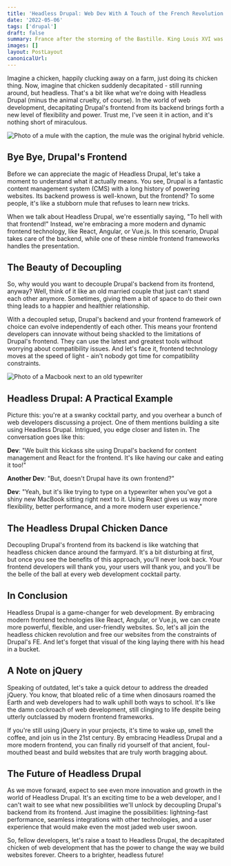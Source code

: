 ```yaml
---
title: 'Headless Drupal: Web Dev With A Touch of the French Revolution'
date: '2022-05-06'
tags: ['drupal']
draft: false
summary: France after the storming of the Bastille. King Louis XVI was condemned to death, which befell him (no pun intended) in the form of a falling guillotine blade that weighs almost 100 pounds. Now picture him after that. He's Headless Louis. Wait, this analogy is shit, I'm supposed to be promoting headless CMS architecture. Okay, forget the French and picture a chicken running around with its head cut off. There, so much better.
images: []
layout: PostLayout
canonicalUrl:
---
```


Imagine a chicken, happily clucking away on a farm, just doing its chicken thing. Now, imagine that chicken suddenly decapitated - still running around, but headless. That's a bit like what we're doing with Headless Drupal (minus the animal cruelty, of course). In the world of web development, decapitating Drupal's frontend from its backend brings forth a new level of flexibility and power. Trust me, I've seen it in action, and it's nothing short of miraculous.

![Photo of a mule with the caption, the mule was the original hybrid vehicle.](/static/images/mule.png 'Mule')

## Bye Bye, Drupal's Frontend

Before we can appreciate the magic of Headless Drupal, let's take a moment to understand what it actually means. You see, Drupal is a fantastic content management system (CMS) with a long history of powering websites. Its backend prowess is well-known, but the frontend? To some people, it's like a stubborn mule that refuses to learn new tricks.

When we talk about Headless Drupal, we're essentially saying, "To hell with that frontend!" Instead, we're embracing a more modern and dynamic frontend technology, like React, Angular, or Vue.js. In this scenario, Drupal takes care of the backend, while one of these nimble frontend frameworks handles the presentation.

## The Beauty of Decoupling

So, why would you want to decouple Drupal's backend from its frontend, anyway? Well, think of it like an old married couple that just can't stand each other anymore. Sometimes, giving them a bit of space to do their own thing leads to a happier and healthier relationship.

With a decoupled setup, Drupal's backend and your frontend framework of choice can evolve independently of each other. This means your frontend developers can innovate without being shackled to the limitations of Drupal's frontend. They can use the latest and greatest tools without worrying about compatibility issues. And let's face it, frontend technology moves at the speed of light - ain't nobody got time for compatibility constraints.

![Photo of a Macbook next to an old typewriter](/static/images/typewriter.png 'Typewriter vs. Mac')

## Headless Drupal: A Practical Example

Picture this: you're at a swanky cocktail party, and you overhear a bunch of web developers discussing a project. One of them mentions building a site using Headless Drupal. Intrigued, you edge closer and listen in. The conversation goes like this:

**Dev**: "We built this kickass site using Drupal's backend for content management and React for the frontend. It's like having our cake and eating it too!"

**Another Dev**: "But, doesn't Drupal have its own frontend?"

**Dev**: "Yeah, but it's like trying to type on a typewriter when you've got a shiny new MacBook sitting right next to it. Using React gives us way more flexibility, better performance, and a more modern user experience."

## The Headless Drupal Chicken Dance

Decoupling Drupal's frontend from its backend is like watching that headless chicken dance around the farmyard. It's a bit disturbing at first, but once you see the benefits of this approach, you'll never look back. Your frontend developers will thank you, your users will thank you, and you'll be the belle of the ball at every web development cocktail party.

## In Conclusion

Headless Drupal is a game-changer for web development. By embracing modern frontend technologies like React, Angular, or Vue.js, we can create more powerful, flexible, and user-friendly websites. So, let's all join the headless chicken revolution and free our websites from the constraints of Drupal's FE. And let's forget that visual of the king laying there with his head in a bucket.

## A Note on jQuery

Speaking of outdated, let's take a quick detour to address the dreaded jQuery. You know, that bloated relic of a time when dinosaurs roamed the Earth and web developers had to walk uphill both ways to school. It's like the damn cockroach of web development, still clinging to life despite being utterly outclassed by modern frontend frameworks.

If you're still using jQuery in your projects, it's time to wake up, smell the coffee, and join us in the 21st century. By embracing Headless Drupal and a more modern frontend, you can finally rid yourself of that ancient, foul-mouthed beast and build websites that are truly worth bragging about.

## The Future of Headless Drupal

As we move forward, expect to see even more innovation and growth in the world of Headless Drupal. It's an exciting time to be a web developer, and I can't wait to see what new possibilities we'll unlock by decoupling Drupal's backend from its frontend. Just imagine the possibilities: lightning-fast performance, seamless integrations with other technologies, and a user experience that would make even the most jaded web user swoon.

So, fellow developers, let's raise a toast to Headless Drupal, the decapitated chicken of web development that has the power to change the way we build websites forever. Cheers to a brighter, headless future!
